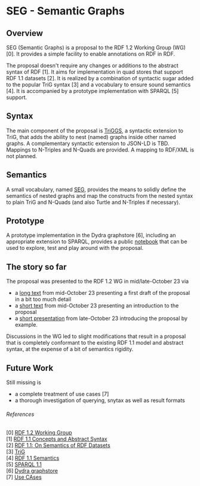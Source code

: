 # SEG - Semantic Graphs


## Overview
SEG (Semantic Graphs) is a proposal to the RDF 1.2 Working Group (WG) [0]. It provides a simple facility to enable annotations on RDF in RDF. 

The proposal doesn't require any changes or additions to the abstract syntax of RDF [1]. It aims for implementation in quad stores that support RDF 1.1 datasets [2]. It is realized by a combination of syntactic sugar added to the popular TriG syntax [3] and a vocabulary to ensure sound semantics [4]. It is accompanied by a prototype implementation with SPARQL [5] support.

## Syntax
The main component of the proposal is [TriGGS](), a syntactic extension to TriG, that adds the ability to nest (named) graphs inside other named graphs. A complementary syntactic extension to JSON-LD is TBD. Mappings to N-Triples and N-Quads are provided. A mapping to RDF/XML is not planned.

## Semantics
A small vocabulary, named [SEG](), provides the means to solidly define the semantics of nested graphs and map the constructs from the nested syntax to plain TriG and N-Quads (and also Turtle and N-Triples if necessary).

## Prototype
A prototype implementation in the Dydra graphstore [6], including an appropriate extension to SPARQL, provides a public [notebook](https://observablehq.com/@datagenous/se-graph-workbook) that can be used to explore, test and play around with the proposal.


## The story so far
The proposal was presented to the RDF 1.2 WG in mid/late-October 23 via 
- a [long text](https://gist.github.com/rat10/eaa109ab56b4d77d29e3a826291f8e72) from mid-October 23 presenting a first draft of the proposal in a bit too much detail
- a [short text](https://lists.w3.org/Archives/Public/public-rdf-star-wg/2023Oct/0041.html) from mid-October 23 presenting an introduction to the proposal
- a [short presentation](https://lists.w3.org/Archives/Public/public-rdf-star-wg/2023Oct/0109.html) from late-October 23 introducing the proposal by example.
  
Discussions in the WG led to slight modifications that result in a proposal that is completely conformant to the existing RDF 1.1 model and abstract syntax, at the expense of a bit of semantics rigidity.

## Future Work
Still missing is 
- a complete treatment of use cases [7]
- a thorough investigation of querying, snytax as well as result formats



###### References
[0] [RDF 1.2 Working Group](https://www.w3.org/groups/wg/rdf-star/)  
[1] [RDF 1.1 Concepts and Abstract Syntax](https://www.w3.org/TR/rdf11-concepts/)  
[2] [RDF 1.1: On Semantics of RDF Datasets](https://www.w3.org/TR/2014/NOTE-rdf11-datasets/)  
[3] [TriG](https://www.w3.org/TR/2014/REC-trig/)  
[4] [RDF 1.1 Semantics](https://www.w3.org/TR/rdf11-mt/)  
[5] [SPARQL 1.1](https://www.w3.org/TR/2013/REC-sparql11-overview/)  
[6] [Dydra graphstore](https://dydra.com/home)  
[7] [Use CAses](https://github.com/w3c/rdf-ucr/wiki)  
